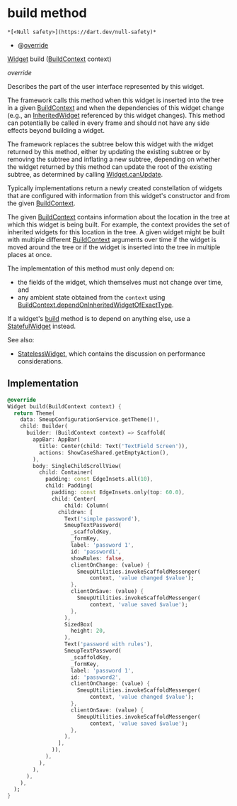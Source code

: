 


# build method




    *[<Null safety>](https://dart.dev/null-safety)*



- @[override](https://api.flutter.dev/flutter/dart-core/override-constant.html)

[Widget](https://api.flutter.dev/flutter/widgets/Widget-class.html) build
([BuildContext](https://api.flutter.dev/flutter/widgets/BuildContext-class.html) context)

_override_



<p>Describes the part of the user interface represented by this widget.</p>
<p>The framework calls this method when this widget is inserted into the tree
in a given <a href="https://api.flutter.dev/flutter/widgets/BuildContext-class.html">BuildContext</a> and when the dependencies of this widget change
(e.g., an <a href="https://api.flutter.dev/flutter/widgets/InheritedWidget-class.html">InheritedWidget</a> referenced by this widget changes). This
method can potentially be called in every frame and should not have any side
effects beyond building a widget.</p>
<p>The framework replaces the subtree below this widget with the widget
returned by this method, either by updating the existing subtree or by
removing the subtree and inflating a new subtree, depending on whether the
widget returned by this method can update the root of the existing
subtree, as determined by calling <a href="https://api.flutter.dev/flutter/widgets/Widget/canUpdate.html">Widget.canUpdate</a>.</p>
<p>Typically implementations return a newly created constellation of widgets
that are configured with information from this widget's constructor and
from the given <a href="https://api.flutter.dev/flutter/widgets/BuildContext-class.html">BuildContext</a>.</p>
<p>The given <a href="https://api.flutter.dev/flutter/widgets/BuildContext-class.html">BuildContext</a> contains information about the location in the
tree at which this widget is being built. For example, the context
provides the set of inherited widgets for this location in the tree. A
given widget might be built with multiple different <a href="https://api.flutter.dev/flutter/widgets/BuildContext-class.html">BuildContext</a>
arguments over time if the widget is moved around the tree or if the
widget is inserted into the tree in multiple places at once.</p>
<p>The implementation of this method must only depend on:</p>
<ul>
<li>the fields of the widget, which themselves must not change over time,
and</li>
<li>any ambient state obtained from the <code>context</code> using
<a href="https://api.flutter.dev/flutter/widgets/BuildContext/dependOnInheritedWidgetOfExactType.html">BuildContext.dependOnInheritedWidgetOfExactType</a>.</li>
</ul>
<p>If a widget's <a href="../../smeup_screens_test_textPassword_screen/TextPasswordScreen/build.md">build</a> method is to depend on anything else, use a
<a href="https://api.flutter.dev/flutter/widgets/StatefulWidget-class.html">StatefulWidget</a> instead.</p>
<p>See also:</p>
<ul>
<li><a href="https://api.flutter.dev/flutter/widgets/StatelessWidget-class.html">StatelessWidget</a>, which contains the discussion on performance considerations.</li>
</ul>



## Implementation

```dart
@override
Widget build(BuildContext context) {
  return Theme(
    data: SmeupConfigurationService.getTheme()!,
    child: Builder(
      builder: (BuildContext context) => Scaffold(
        appBar: AppBar(
          title: Center(child: Text('TextField Screen')),
          actions: ShowCaseShared.getEmptyAction(),
        ),
        body: SingleChildScrollView(
          child: Container(
            padding: const EdgeInsets.all(10),
            child: Padding(
              padding: const EdgeInsets.only(top: 60.0),
              child: Center(
                  child: Column(
                children: [
                  Text('simple password'),
                  SmeupTextPassword(
                    _scaffoldKey,
                    _formKey,
                    label: 'password 1',
                    id: 'password1',
                    showRules: false,
                    clientOnChange: (value) {
                      SmeupUtilities.invokeScaffoldMessenger(
                          context, 'value changed $value');
                    },
                    clientOnSave: (value) {
                      SmeupUtilities.invokeScaffoldMessenger(
                          context, 'value saved $value');
                    },
                  ),
                  SizedBox(
                    height: 20,
                  ),
                  Text('password with rules'),
                  SmeupTextPassword(
                    _scaffoldKey,
                    _formKey,
                    label: 'password 1',
                    id: 'password2',
                    clientOnChange: (value) {
                      SmeupUtilities.invokeScaffoldMessenger(
                          context, 'value changed $value');
                    },
                    clientOnSave: (value) {
                      SmeupUtilities.invokeScaffoldMessenger(
                          context, 'value saved $value');
                    },
                  ),
                ],
              )),
            ),
          ),
        ),
      ),
    ),
  );
}
```







